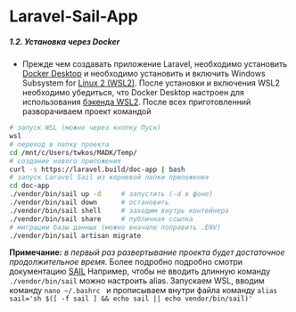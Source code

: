 # Laravel-Sail-App
##### 1.2. Установка через  Docker
- Прежде чем создавать приложение Laravel, необходимо установить [Docker Desktop](https://www.docker.com/products/docker-desktop) и необходимо установить и включить Windows Subsystem for [Linux 2 (WSL2)](https://docs.microsoft.com/en-us/windows/wsl/install-win10). После установки и включения WSL2 необходимо убедиться, что Docker Desktop настроен для использования [бэкенда WSL2](https://docs.docker.com/docker-for-windows/wsl/).
После всех приготовленний разворачиваем проект командой
``` bash
# запуск WSL (можно через кнопку Пуск)
wsl
# переход в папку проекта
cd /mnt/c/Users/twkos/MADK/Temp/
# создание нового приложения 
curl -s https://laravel.build/doc-app | bash
# запуск Laravel Sail из корневой папки приложения
cd doc-app
./vendor/bin/sail up -d     # запустить (-d в фоне)
./vendor/bin/sail down      # остановить
./vendor/bin/sail shell     # заходим внутрь контейнера
./vendor/bin/sail share     # публичная ссылка
# миграции базы данных (можно вначале поправить .ENV)
./vendor/bin/sail artisan migrate
```
__Примечание:__ _в первый раз развертывание проекта будет достаточное продолжительное время._
Более подробно подробно смотри документацию [SAIL](https://laravel.com/docs/11.x/sail)
Например, чтобы не вводить длинную команду `./vendor/bin/sail` можно настроить alias. Запускаем WSL, вводим команду `nano ~/.bashrc
` и прописываем внутри файла команду `alias sail='sh $([ -f sail ] && echo sail || echo vendor/bin/sail)'`
